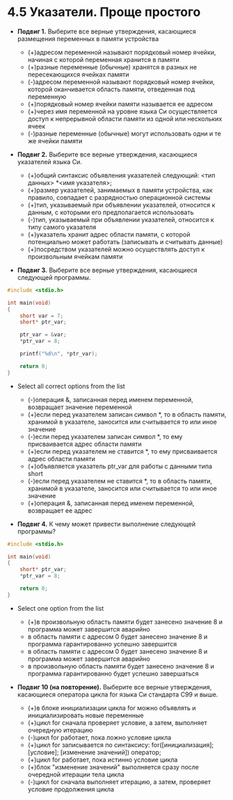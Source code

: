 # 4.5 Указатели. Проще простого

* **Подвиг 1.** Выберите все верные утверждения, касающиеся размещения переменных в памяти устройства
  * (+)адресом переменной называют порядковый номер ячейки, начиная с которой переменная хранится в памяти
  * (+)разные переменные (обычные) хранятся в разных не пересекающихся ячейках памяти
  * (-)адресом переменной называют порядковый номер ячейки, которой оканчивается область памяти, отведенная под переменную
  * (+)порядковый номер ячейки памяти называется ее адресом
  * (+)через имя переменной на уровне языка Си осуществляется доступ к непрерывной области памяти из одной или нескольких ячеек
  * (-)разные переменные (обычные) могут использовать одни и те же ячейки памяти

* **Подвиг 2.** Выберите все верные утверждения, касающиеся указателей языка Си.
  * (+)общий синтаксис объявления указателей следующий: <тип данных> *<имя указателя>;
  * (+)размер указателей, занимаемых в памяти устройства, как правило, совпадает с разрядностью операционной системы
  * (+)тип, указываемый при объявлении указателей, относится к данным, с которыми его предполагается использовать
  * (-)тип, указываемый при объявлении указателей, относится к типу самого указателя
  * (+)указатель хранит адрес области памяти, с которой потенциально может работать (записывать и считывать данные)
  * (+)посредством указателей можно осуществлять доступ к произвольным ячейкам памяти
 
* **Подвиг 3.** Выберите все верные утверждения, касающиеся следующей программы.
```C
#include <stdio.h>

int main(void)
{
    short var = 7;
    short* ptr_var;

    ptr_var = &var;
    *ptr_var = 8;

    printf("%d\n", *ptr_var);

    return 0;
}
```
* Select all correct options from the list
  * (-)операция &, записанная перед именем переменной, возвращает значение переменной
  * (+)если перед указателем записан символ *, то в область памяти, хранимой в указателе, заносится или считывается то или иное значение
  * (-)если перед указателем записан символ *, то ему присваивается адрес области памяти
  * (+)если перед указателем не ставится *, то ему присваивается адрес области памяти
  * (+)объявляется указатель ptr_var для работы с данными типа short
  * (-)если перед указателем не ставится *, то в область памяти, хранимой в указателе, заносится или считывается то или иное значение
  * (+)операция &, записанная перед именем переменной, возвращает ее адрес
 
* **Подвиг 4.** К чему может привести выполнение следующей программы?
```C
#include <stdio.h>

int main(void)
{
    short* ptr_var;
    *ptr_var = 8;

    return 0;
}
```
* Select one option from the list
  * (+)в произвольную область памяти будет занесено значение 8 и программа может завершится аварийно
  * в область памяти с адресом 0 будет занесено значение 8 и программа гарантированно успешно завершится
  * в область памяти с адресом 0 будет занесено значение 8 и программа может завершится аварийно
  * в произвольную область памяти будет занесено значение 8 и программа гарантированно будет успешно завершаться
 
* **Подвиг 10 (на повторение).** Выберите все верные утверждения, касающиеся оператора цикла for языка Си стандарта C99 и выше.
  * (+)в блоке инициализации цикла for можно объявлять и инициализировать новые переменные
  * (+)цикл for сначала проверяет условие, а затем, выполняет очередную итерацию
  * (-)цикл for работает, пока ложно условие цикла
  * (+)цикл for записывается по синтаксису: for([инициализация]; [условие]; [изменение значений]) оператор;
  * (+)цикл for работает, пока истинно условие цикла
  * (+)блок "изменение значений" выполняется сразу после очередной итерации тела цикла
  * (-)цикл for сначала выполняет итерацию, а затем, проверяет условие продолжения цикла
